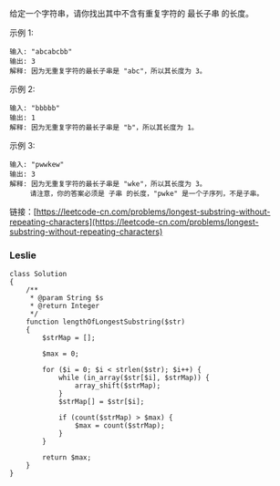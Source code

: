 给定一个字符串，请你找出其中不含有重复字符的 最长子串 的长度。

示例 1:

```
输入: "abcabcbb"
输出: 3 
解释: 因为无重复字符的最长子串是 "abc"，所以其长度为 3。
```

示例 2:

```
输入: "bbbbb"
输出: 1
解释: 因为无重复字符的最长子串是 "b"，所以其长度为 1。
```

示例 3:

```
输入: "pwwkew"
输出: 3
解释: 因为无重复字符的最长子串是 "wke"，所以其长度为 3。
     请注意，你的答案必须是 子串 的长度，"pwke" 是一个子序列，不是子串。
```

链接：[https://leetcode-cn.com/problems/longest-substring-without-repeating-characters](https://leetcode-cn.com/problems/longest-substring-without-repeating-characters)

### Leslie
```
class Solution
{
    /**
     * @param String $s
     * @return Integer
     */
    function lengthOfLongestSubstring($str)
    {
        $strMap = [];

        $max = 0;

        for ($i = 0; $i < strlen($str); $i++) {
            while (in_array($str[$i], $strMap)) {
                array_shift($strMap);
            }
            $strMap[] = $str[$i];

            if (count($strMap) > $max) {
                $max = count($strMap);
            }
        }

        return $max;
    }
}

```
